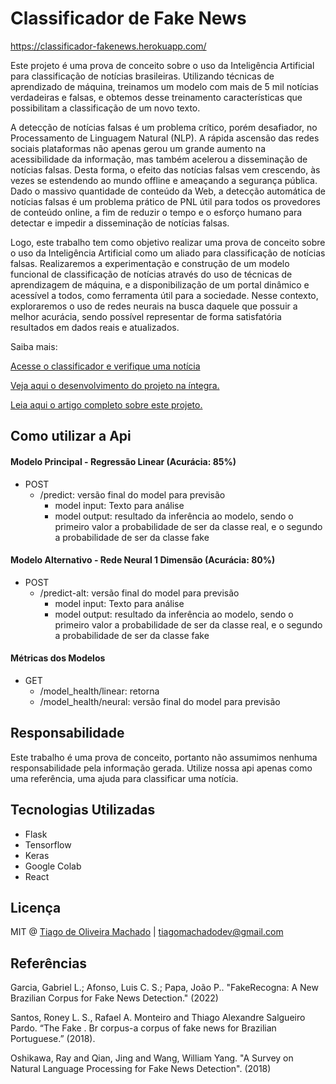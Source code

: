 # Classificador de Fake News

https://classificador-fakenews.herokuapp.com/


Este projeto é uma prova de conceito sobre o uso da Inteligência Artificial para classificação de notícias brasileiras. Utilizando técnicas de aprendizado de máquina, treinamos um modelo com mais de 5 mil notícias verdadeiras e falsas, e obtemos desse treinamento características que possibilitam a classificação de um novo texto.

A detecção de notícias falsas é um problema crítico, porém desafiador, no Processamento de Linguagem Natural (NLP). A rápida ascensão das redes sociais plataformas não apenas gerou um grande aumento na acessibilidade da informação, mas também acelerou a disseminação de notícias falsas. Desta forma, o efeito das notícias falsas vem crescendo, às vezes se estendendo ao mundo offline e ameaçando a segurança pública. Dado o massivo quantidade de conteúdo da Web, a detecção automática de notícias falsas é um problema prático de PNL útil para todos os provedores de conteúdo online, a fim de reduzir o tempo e o esforço humano para detectar e impedir a disseminação de notícias falsas. 

Logo, este trabalho tem como objetivo realizar uma prova de conceito sobre o uso da Inteligência Artificial como um aliado para classificação de notícias falsas. Realizaremos a experimentação e construção de um modelo funcional de classificação de notícias através do uso de técnicas de aprendizagem de máquina, e a disponibilização de um portal dinâmico e acessível a todos, como ferramenta útil para a sociedade. Nesse contexto, exploraremos o uso de redes neurais na busca daquele que possuir a melhor acurácia, sendo possível representar de forma satisfatória resultados em dados reais e atualizados.

Saiba mais:

<a href='https://classificador-fakenews.herokuapp.com/'>Acesse o classificador e verifique uma notícia</a>

<a href='https://github.com/eutiagovski/fake-detector/tree/main/notebooks/'>Veja aqui o desenvolvimento do projeto na íntegra.</a>

<a href='https://github.com/eutiagovski/fake-detector/tree/main/docs/'>Leia aqui o artigo completo sobre este projeto.</a>

## Como utilizar a Api

#### Modelo Principal - Regressão Linear (Acurácia: 85%)
- POST
    - /predict: versão final do model para previsão
        - model input: Texto para análise
        - model output: resultado da inferência ao modelo, sendo o primeiro valor a probabilidade de ser da classe real, e o segundo a probabilidade de ser da classe fake


#### Modelo Alternativo - Rede Neural 1 Dimensão (Acurácia: 80%)
- POST
    - /predict-alt: versão final do model para previsão
        - model input: Texto para análise
        - model output: resultado da inferência ao modelo, sendo o primeiro valor a probabilidade de ser da classe real, e o segundo a probabilidade de ser da classe fake


#### Métricas dos Modelos
- GET
    - /model_health/linear: retorna 
    - /model_health/neural: versão final do model para previsão


## Responsabilidade

Este trabalho é uma prova de conceito, portanto não assumimos nenhuma responsabilidade pela informação gerada.
Utilize nossa api apenas como uma referência, uma ajuda para classificar uma notícia.

## Tecnologias Utilizadas

- Flask
- Tensorflow
- Keras
- Google Colab
- React

## Licença

MIT @ <a href='https://github.com/eutiagovski/fake-detector/blob/main/LICENSE'>Tiago de Oliveira Machado</a> | tiagomachadodev@gmail.com


## Referências
Garcia, Gabriel L.; Afonso, Luis C. S.; Papa, João P.. "FakeRecogna: A New Brazilian Corpus for Fake News Detection." (2022)

Santos, Roney L. S., Rafael A. Monteiro and Thiago Alexandre Salgueiro Pardo. “The Fake . Br corpus-a corpus of fake news for Brazilian Portuguese.” (2018).

Oshikawa, Ray and Qian, Jing and Wang, William Yang. "A Survey on Natural Language Processing for Fake News Detection". (2018)

